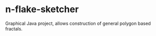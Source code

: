 n-flake-sketcher
================

Graphical Java project, allows construction of general polygon based fractals.
